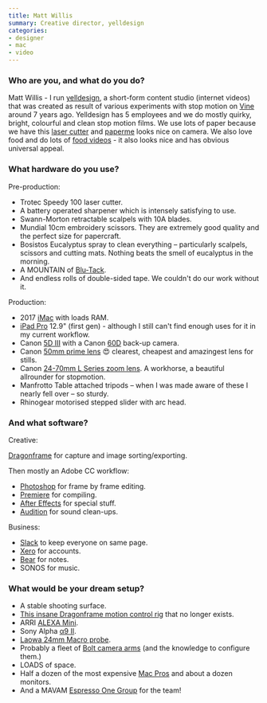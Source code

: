 ```yaml
---
title: Matt Willis
summary: Creative director, yelldesign 
categories:
- designer
- mac
- video
---
```


### Who are you, and what do you do?

Matt Willis - I run [yelldesign](https://www.yelldesign.com/ "Matt's studio website."), a short-form content studio (internet videos) that was created as result of various experiments with stop motion on [Vine][vine-ios] around 7 years ago. Yelldesign has 5 employees and we do mostly quirky, bright, colourful and clean stop motion films. We use lots of paper because we have this [laser cutter][speedy-100] and [paperme](https://www.yelldesign.com/our-work/#paper "Examples of yelldesign's paper animations.") looks nice on camera. We also love food and do lots of [food videos](https://www.yelldesign.com/our-work/#food "Examples of yelldesign's food videos.") - it also looks nice and has obvious universal appeal.

### What hardware do you use?

Pre-production:

- Trotec Speedy 100 laser cutter.
- A battery operated sharpener which is intensely satisfying to use.
- Swann-Morton retractable scalpels with 10A blades. 
- Mundial 10cm embroidery scissors. They are extremely good quality and the perfect size for papercraft.
- Bosistos Eucalyptus spray to clean everything – particularly scalpels, scissors and cutting mats. Nothing beats the smell of eucalyptus in the morning.
- A MOUNTAIN of [Blu-Tack][].
- And endless rolls of double-sided tape. We couldn't do our work without it.

Production:

- 2017 [iMac][] with loads RAM.
- [iPad Pro][ipad-pro]  12.9" (first gen) - although I still can't find enough uses for it in my current workflow.
- Canon [5D III][eos-5d-mark-iii] with a Canon [60D][eos-60d] back-up camera.
- Canon [50mm prime lens][ef-50mm-f1.8-stm] 😍 clearest, cheapest and amazingest lens for stills.
- Canon [24-70mm L Series zoom lens][ef-24-70mm-f2.8l-ii-usm]. A workhorse, a beautiful allrounder for stopmotion.
- Manfrotto Table attached tripods – when I was made aware of these I nearly fell over – so sturdy.
- Rhinogear motorised stepped slider with arc head.

### And what software?

Creative:

[Dragonframe][] for capture and image sorting/exporting.

Then mostly an Adobe CC workflow:

- [Photoshop][] for frame by frame editing.
- [Premiere][] for compiling.
- [After Effects][after-effects] for special stuff.
- [Audition][] for sound clean-ups.

Business:

- [Slack][] to keep everyone on same page.
- [Xero][] for accounts.
- [Bear][] for notes.
- SONOS for music.

### What would be your dream setup?

- A stable shooting surface.
- [This insane Dragonframe motion control rig](https://www.dragonframe.com/blog/dragonframe-and-the-volo-motion-control-crane/ "An article about the Volo motion crane.") that no longer exists.
- ARRI [ALEXA Mini][alexa-mini].
- Sony Alpha [α9 II][a9-ii].
- [Laowa 24mm Macro probe][laowa-24mm-f14-2x-macro-probe].
- Probably a fleet of [Bolt camera arms][bolt-jr] (and the knowledge to configure them.)
- LOADS of space.
- Half a dozen of the most expensive [Mac Pros][mac-pro] and about a dozen monitors.
- And a MAVAM [Espresso One Group][espress-one-group] for the team!

[a9-ii]: https://www.sony.com/electronics/interchangeable-lens-cameras/ilce-9m2 "A full-frame digital camera."
[after-effects]: https://www.adobe.com/products/aftereffects.html "Motion graphics and video editing software."
[alexa-mini]: https://www.arri.com/alexamini/ "A digital video camera."
[audition]: https://creative.adobe.com/products/audition "An audio editing software suite."
[bear]: http://www.bear-writer.com "A note taking application for macOS."
[blu-tack]: https://en.wikipedia.org/wiki/Blu-Tack "A putty-like adhesive"
[bolt-jr]: https://www.mrmoco.com/motion-control/bolt-jr/ "A robotic camera arm."
[dragonframe]: https://www.dragonframe.com/ "Stop-motion animation software."
[ef-24-70mm-f2.8l-ii-usm]: https://shop.usa.canon.com/shop/en/catalog/ef-24-70mm-f-28l-ii-usm "A DSLR lens."
[ef-50mm-f1.8-stm]: https://www.usa.canon.com/internet/portal/us/home/products/details/lenses/ef/standard-medium-telephoto/ef-50mm-f-1-8-stm "A DSLR lens."
[eos-5d-mark-iii]: http://usa.canon.com/cusa/consumer/products/cameras/slr_cameras/eos_5d_mark_iii "A 22.3 megapixel DSLR."
[eos-60d]: http://usa.canon.com/cusa/consumer/products/cameras/slr_cameras/eos_60d "A consumer-level DSLR camera."
[espress-one-group]: https://www.mavamespresso.com/homepages/under-counter-1-group/ "A single under-the-counter coffee machine."
[imac]: https://www.apple.com/imac/ "An all-in-one computer."
[ipad-pro]: https://en.wikipedia.org/wiki/IPad_Pro "An iOS tablet."
[laowa-24mm-f14-2x-macro-probe]: https://www.venuslens.net/product/laowa-24mm-f-14-2x-macro-probe/ "A macro lens."
[mac-pro]: https://www.apple.com/mac-pro/ "The Intel-based Mac tower computer."
[photoshop]: https://www.adobe.com/products/photoshop.html "A bitmap image editor."
[premiere]: https://www.adobe.com/products/premiere.html "A video editing suite."
[slack]: https://slack.com/ "A collaboration service."
[speedy-100]: https://www.troteclaser.com/en-au/laser-machines/laser-engravers-speedy-series/ "A laser engraver."
[vine-ios]: https://itunes.apple.com/us/app/vine/id592447445 "A short looping video app."
[xero]: https://www.xero.com/us/ "Online accounting software."
